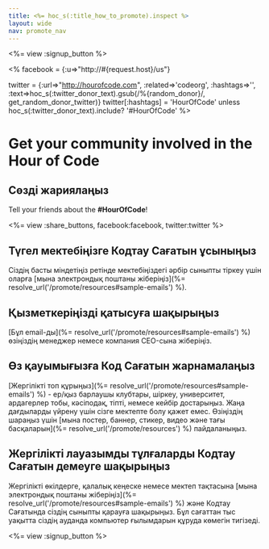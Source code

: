 ```yaml
---
title: <%= hoc_s(:title_how_to_promote).inspect %>
layout: wide
nav: promote_nav
---
```

<%= view :signup_button %>

<% facebook = {:u=>"http://#{request.host}/us"}

twitter = {:url=>"http://hourofcode.com", :related=>'codeorg', :hashtags=>'', :text=>hoc_s(:twitter_donor_text).gsub(/%{random_donor}/, get_random_donor_twitter)} twitter[:hashtags] = 'HourOfCode' unless hoc_s(:twitter_donor_text).include? '#HourOfCode' %>

# Get your community involved in the Hour of Code

## Сөзді жариялаңыз

Tell your friends about the **#HourOfCode**!

<%= view :share_buttons, facebook:facebook, twitter:twitter %>

## Түгел мектебіңізге Кодтау Сағатын ұсыныңыз

Сіздің басты міндетіңіз ретінде мектебіңіздегі әрбір сыныпты тіркеу үшін оларға [мына электрондық поштаны жіберіңіз](%= resolve_url('/promote/resources#sample-emails') %).

## Қызметкеріңізді қатысуға шақырыңыз

[Бұл email-ды](%= resolve_url('/promote/resources#sample-emails') %) өзіңіздің менеджер немесе компания CEO-сына жіберіңіз.

## Өз қауымығызға Код Сағатын жарнамалаңыз

[Жергілікті топ құрыңыз](%= resolve_url('/promote/resources#sample-emails') %) - ер/қыз барлаушы клубтары, шіркеу, университет, ардагерлер тобы, кәсіподақ, тіпті, немесе кейбір достарыңыз. Жаңа дағдыларды үйрену үшін сізге мектепте болу қажет емес. Өзіңіздің шараңыз үшін [мына постер, баннер, стикер, видео және тағы басқаларын](%= resolve_url('/promote/resources') %) пайдаланыңыз.

## Жергілікті лауазымды тұлғаларды Кодтау Сағатын демеуге шақырыңыз

Жергілікті өкілдерге, қалалық кеңеске немесе мектеп тақтасына [мына электрондық поштаны жіберіңіз](%= resolve_url('/promote/resources#sample-emails') %) және Кодтау Сағатында сіздің сыныпты қарауға шақырыңыз. Бұл сағаттан тыс уақытта сіздің ауданда компьютер ғылымдарын құруда көмегін тигізеді.

<%= view :signup_button %>